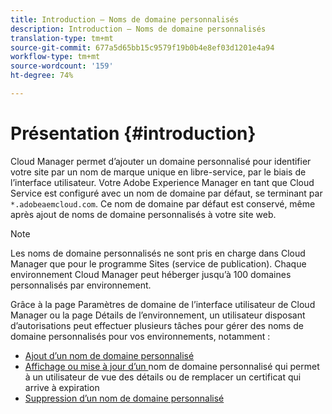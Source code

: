 ```yaml
---
title: Introduction – Noms de domaine personnalisés
description: Introduction – Noms de domaine personnalisés
translation-type: tm+mt
source-git-commit: 677a5d65bb15c9579f19b0b4e8ef03d1201e4a94
workflow-type: tm+mt
source-wordcount: '159'
ht-degree: 74%

---
```



# Présentation {#introduction}

Cloud Manager permet d’ajouter un domaine personnalisé pour identifier votre site par un nom de marque unique en libre-service, par le biais de l’interface utilisateur. Votre Adobe Experience Manager en tant que Cloud Service est configuré avec un nom de domaine par défaut, se terminant par `*.adobeaemcloud.com`. Ce nom de domaine par défaut est conservé, même après ajout de noms de domaine personnalisés à votre site web.

>[!NOTE]
>Les noms de domaine personnalisés ne sont pris en charge dans Cloud Manager que pour le programme Sites (service de publication). Chaque environnement Cloud Manager peut héberger jusqu’à 100 domaines personnalisés par environnement.

Grâce à la page Paramètres de domaine de l’interface utilisateur de Cloud Manager ou la page Détails de l’environnement, un utilisateur disposant d’autorisations peut effectuer plusieurs tâches pour gérer des noms de domaine personnalisés pour vos environnements, notamment :

* [Ajout d’un nom de domaine personnalisé](/help/implementing/cloud-manager/custom-domain-names/add-custom-domain-name.md)
* [Affichage ou mise à jour d’un ](/help/implementing/cloud-manager/custom-domain-names/view-update-replace-custom-domain-name.md) nom de domaine personnalisé qui permet à un utilisateur de vue des détails ou de remplacer un certificat qui arrive à expiration
* [Suppression d’un nom de domaine personnalisé](/help/implementing/cloud-manager/custom-domain-names/delete-custom-domain-name.md)